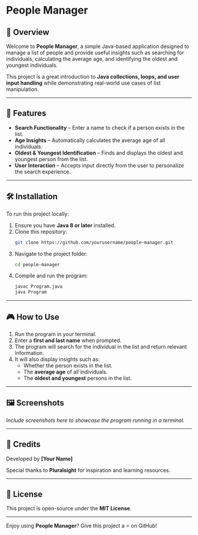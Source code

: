 # People Manager

## 📌 Overview
Welcome to **People Manager**, a simple Java-based application designed to manage a list of people and provide useful insights such as searching for individuals, calculating the average age, and identifying the oldest and youngest individuals.

This project is a great introduction to **Java collections, loops, and user input handling** while demonstrating real-world use cases of list manipulation.

---

## 🚀 Features
- **Search Functionality** – Enter a name to check if a person exists in the list.
- **Age Insights** – Automatically calculates the average age of all individuals.
- **Oldest & Youngest Identification** – Finds and displays the oldest and youngest person from the list.
- **User Interaction** – Accepts input directly from the user to personalize the search experience.

---

## 🛠 Installation
To run this project locally:

1. Ensure you have **Java 8 or later** installed.
2. Clone this repository:
   ```sh
   git clone https://github.com/yourusername/people-manager.git
   ```
3. Navigate to the project folder:
   ```sh
   cd people-manager
   ```
4. Compile and run the program:
   ```sh
   javac Program.java
   java Program
   ```

---

## 🎮 How to Use
1. Run the program in your terminal.
2. Enter a **first and last name** when prompted.
3. The program will search for the individual in the list and return relevant information.
4. It will also display insights such as:
   - Whether the person exists in the list.
   - The **average age** of all individuals.
   - The **oldest and youngest** persons in the list.

---

## 🖼️ Screenshots
*Include screenshots here to showcase the program running in a terminal.*

---

## 🙌 Credits
Developed by **[Your Name]**

Special thanks to **Pluralsight** for inspiration and learning resources.

---

## 📜 License
This project is open-source under the **MIT License**.

---

Enjoy using **People Manager**? Give this project a ⭐ on GitHub!

